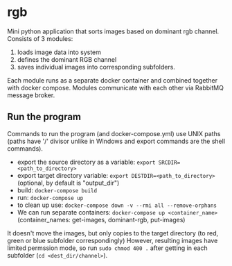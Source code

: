 # rgb

Mini python application that sorts images based on dominant rgb channel. Consists of 3 modules:

1. loads image data into system
2. defines the dominant RGB channel
3. saves individual images into corresponding subfolders.

Each module runs as a separate docker container and combined together with docker compose.
Modules communicate with each other via RabbitMQ message broker.

## Run the program

Commands to run the program (and docker-compose.yml) use UNIX paths (paths have '/' divisor unlike in Windows and export 
commands are the shell commands).

* export the source directory as a variable: `export SRCDIR=<path_to_directory>`
* export target directory variable: `export DESTDIR=<path_to_directory>` (optional, by default is "output_dir")
* build: `docker-compose build`
* run: `docker-compose up`
* to clean up use:  `docker-compose down -v --rmi all --remove-orphans`
* We can run separate containers: `docker-compose up <container_name>` (container_names: get-images, dominant-rgb, put-images)

It doesn't move the images, but only copies to the target directory (to red, green or blue subfolder correspondingly)
However, resulting images have limited permssion mode, so run `sudo chmod 400 .` after getting in each subfolder (`cd <dest_dir/channel>`).


